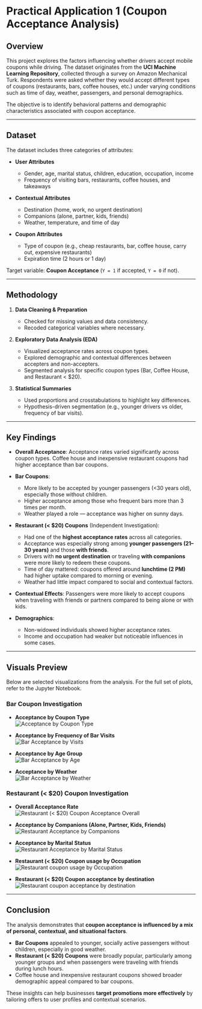 # Practical Application 1 (Coupon Acceptance Analysis)  

## Overview  
This project explores the factors influencing whether drivers accept mobile coupons while driving. The dataset originates from the **UCI Machine Learning Repository**, collected through a survey on Amazon Mechanical Turk. Respondents were asked whether they would accept different types of coupons (restaurants, bars, coffee houses, etc.) under varying conditions such as time of day, weather, passengers, and personal demographics.  

The objective is to identify behavioral patterns and demographic characteristics associated with coupon acceptance.  

---

## Dataset  
The dataset includes three categories of attributes:  

- **User Attributes**  
  - Gender, age, marital status, children, education, occupation, income  
  - Frequency of visiting bars, restaurants, coffee houses, and takeaways  

- **Contextual Attributes**  
  - Destination (home, work, no urgent destination)  
  - Companions (alone, partner, kids, friends)  
  - Weather, temperature, and time of day  

- **Coupon Attributes**  
  - Type of coupon (e.g., cheap restaurants, bar, coffee house, carry out, expensive restaurants)  
  - Expiration time (2 hours or 1 day)  

Target variable: **Coupon Acceptance** (`Y = 1` if accepted, `Y = 0` if not).  

---

## Methodology  
1. **Data Cleaning & Preparation**  
   - Checked for missing values and data consistency.  
   - Recoded categorical variables where necessary.  

2. **Exploratory Data Analysis (EDA)**  
   - Visualized acceptance rates across coupon types.  
   - Explored demographic and contextual differences between accepters and non-accepters.  
   - Segmented analysis for specific coupon types (Bar, Coffee House, and Restaurant < $20).  

3. **Statistical Summaries**  
   - Used proportions and crosstabulations to highlight key differences.  
   - Hypothesis-driven segmentation (e.g., younger drivers vs older, frequency of bar visits).  

---

## Key Findings  
- **Overall Acceptance**: Acceptance rates varied significantly across coupon types. Coffee house and inexpensive restaurant coupons had higher acceptance than bar coupons.  

- **Bar Coupons**:  
  - More likely to be accepted by younger passengers (<30 years old), especially those without children.  
  - Higher acceptance among those who frequent bars more than 3 times per month.  
  - Weather played a role — acceptance was higher on sunny days.  

- **Restaurant (< $20) Coupons** (Independent Investigation):  
  - Had one of the **highest acceptance rates** across all categories.  
  - Acceptance was especially strong among **younger passengers (21–30 years)** and those **with friends**.  
  - Drivers with **no urgent destination** or traveling **with companions** were more likely to redeem these coupons.  
  - Time of day mattered: coupons offered around **lunchtime (2 PM)** had higher uptake compared to morning or evening.  
  - Weather had little impact compared to social and contextual factors.  

- **Contextual Effects**: Passengers were more likely to accept coupons when traveling with friends or partners compared to being alone or with kids.  

- **Demographics**:  
  - Non-widowed individuals showed higher acceptance rates.  
  - Income and occupation had weaker but noticeable influences in some cases.  

---

## Visuals Preview  

Below are selected visualizations from the analysis. For the full set of plots, refer to the Jupyter Notebook.  

### Bar Coupon Investigation  

- **Acceptance by Coupon Type**  
  ![Acceptance by Coupon Type](images/bar_plot_coupon_type_accepted.png)  
  
- **Acceptance by Frequency of Bar Visits**  
  ![Bar Acceptance by Visits](images/bar_coupon_freq_bar_visits.png)  

- **Acceptance by Age Group**  
  ![Bar Acceptance by Age](images/bar_coupon_accept_age.png)  

- **Acceptance by Weather**  
  ![Bar Acceptance by Weather](images/bar_acceptance_weather.png)  


### Restaurant (< $20) Coupon Investigation  

- **Overall Acceptance Rate**  
  ![Restaurant (< $20) Coupon Acceptance Overall](images/restaurant_coupon_acceptance.png)  

- **Acceptance by Companions (Alone, Partner, Kids, Friends)**  
  ![Restaurant Acceptance by Companions](images/restaurant_coupon_occupancy.png)  

- **Acceptance by Marital Status**  
  ![Restaurant Acceptance by Marital Status](images/restaurant_coupon_marital_status.png)

- **Restaurant (< $20) Coupon usage by Occupation**  
  ![Restaurant coupon usage by Occupation](images/restaurant_coupon_gender_occupation.png)

- **Restaurant (< $20) Coupon acceptance by destination**  
  ![Restaurant coupon acceptance by destination](images/restaurant_coupon_destination.png)   

---

## Conclusion  
The analysis demonstrates that **coupon acceptance is influenced by a mix of personal, contextual, and situational factors**.  

- **Bar Coupons** appealed to younger, socially active passengers without children, especially in good weather.  
- **Restaurant (< $20) Coupons** were broadly popular, particularly among younger groups and when passengers were traveling with friends during lunch hours.  
- Coffee house and inexpensive restaurant coupons showed broader demographic appeal compared to bar coupons.  

These insights can help businesses **target promotions more effectively** by tailoring offers to user profiles and contextual scenarios.  
